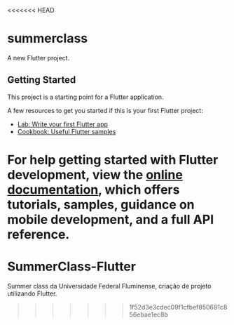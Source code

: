 <<<<<<< HEAD
# summerclass

A new Flutter project.

## Getting Started

This project is a starting point for a Flutter application.

A few resources to get you started if this is your first Flutter project:

- [Lab: Write your first Flutter app](https://docs.flutter.dev/get-started/codelab)
- [Cookbook: Useful Flutter samples](https://docs.flutter.dev/cookbook)

For help getting started with Flutter development, view the
[online documentation](https://docs.flutter.dev/), which offers tutorials,
samples, guidance on mobile development, and a full API reference.
=======
# SummerClass-Flutter
Summer class da Universidade Federal Fluminense, criação de projeto utilizando Flutter.
>>>>>>> 1f52d3e3cdec09f1cfbef850681c856ebae1ec8b
